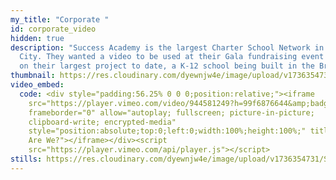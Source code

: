 ```yaml
---
my_title: "Corporate "
id: corporate_video
hidden: true
description: "Success Academy is the largest Charter School Network in New York
  City. They wanted a video to be used at their Gala fundraising event to speak
  on their largest project to date, a K-12 school being built in the Bronx. "
thumbnail: https://res.cloudinary.com/dyewnjw4e/image/upload/v1736354731/Screenshot_2025-01-08_at_11.41.50_AM_ziivxb.png
video_embed:
  code: <div style="padding:56.25% 0 0 0;position:relative;"><iframe
    src="https://player.vimeo.com/video/944581249?h=99f6876644&amp;badge=0&amp;autopause=0&amp;player_id=0&amp;app_id=58479"
    frameborder="0" allow="autoplay; fullscreen; picture-in-picture;
    clipboard-write; encrypted-media"
    style="position:absolute;top:0;left:0;width:100%;height:100%;" title="Who
    Are We?"></iframe></div><script
    src="https://player.vimeo.com/api/player.js"></script>
stills: https://res.cloudinary.com/dyewnjw4e/image/upload/v1736354731/Screenshot_2025-01-08_at_11.41.50_AM_ziivxb.png
---
```

